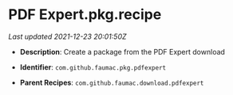 # PDF Expert.pkg.recipe

_Last updated 2021-12-23 20:01:50Z_

- **Description**: Create a package from the PDF Expert download

- **Identifier**: `com.github.faumac.pkg.pdfexpert`

- **Parent Recipes**: `com.github.faumac.download.pdfexpert`
